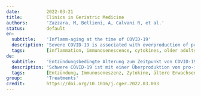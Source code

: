 ```yaml
---
date:          2022-03-21
title:         Clinics in Geriatric Medicine
authors:       'Zazzara, M, Bellieni, A, Calvani R, et al.'
status:        default
en:
  subtitle:    'Inflamm-aging at the time of COVID-19'
  description: 'Severe COVID-19 is associated with overproduction of pro-inflammatory cytokines. The ensuing cytokine storm contributes to the development of severe pneumonia and, possibly, to long-term symptom persistence (long COVID). The chronic state of low-grade inflammation that accompanies aging (inflamm-aging) might predispose older adults to severe COVID-19. Inflamm-aging may also contribute to symptom persistence following acute COVID-19. Anti-inflammatory drugs and immunomodulatory agents can achieve significant therapeutic gain during acute COVID-19. Lifestyle interventions (e.g., physical activity, diet) may be proposed as strategies to counteract inflammation and mitigate long-term symptom persistence. '
  tags:        [inflammation, immunosenescence, cytokines, older adults, physical activity, diet]
de:
  subtitle:    'Entzündungsbedingte Alterung zum Zeitpunkt von COVID-19'
  description: 'Schwere COVID-19 ist mit einer Überproduktion von pro-inflammatorischen Zytokinen verbunden. Der daraus resultierende Zytokinsturm trägt zur Entwicklung einer schweren Lungenentzündung und möglicherweise zur langfristigen Persistenz der Symptome (lange COVID) bei. Der chronische Zustand einer geringgradigen Entzündung, der mit dem Altern einhergeht (Inflamm-Aging), könnte ältere Erwachsene für schwere COVID-19 prädisponieren. Die Entzündungsalterung kann auch zum Fortbestehen von Symptomen nach akuter COVID-19 beitragen. Entzündungshemmende Medikamente und immunmodulatorische Wirkstoffe können bei akuter COVID-19 einen erheblichen therapeutischen Nutzen erzielen. Lebensstilinterventionen (z. B. körperliche Aktivität, Ernährung) können als Strategien vorgeschlagen werden, um der Entzündung entgegenzuwirken und die langfristige Symptompersistenz zu verringern.' 
  tags:        [Entzündung, Immunoseneszenz, Zytokine, ältere Erwachsene, körperliche Aktivität, Diät]
group:         'Treatments'
credit:        https://doi.org/10.1016/j.cger.2022.03.003
---
```

